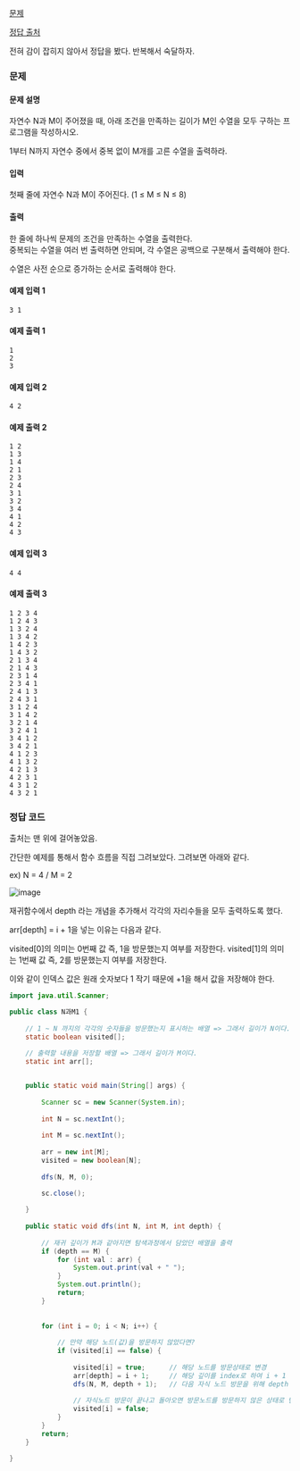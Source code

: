 [문제](https://www.acmicpc.net/problem/15649)

[정답 출처](https://st-lab.tistory.com/114)

전혀 감이 잡히지 않아서 정답을 봤다. 반복해서 숙달하자. 

### 문제 

#### 문제 설명 

자연수 N과 M이 주어졌을 때, 아래 조건을 만족하는 길이가 M인 수열을 모두 구하는 프로그램을 작성하시오.

1부터 N까지 자연수 중에서 중복 없이 M개를 고른 수열을 출력하라.

#### 입력 

첫째 줄에 자연수 N과 M이 주어진다. (1 ≤ M ≤ N ≤ 8)

#### 출력 

한 줄에 하나씩 문제의 조건을 만족하는 수열을 출력한다.  
중복되는 수열을 여러 번 출력하면 안되며, 각 수열은 공백으로 구분해서 출력해야 한다.

수열은 사전 순으로 증가하는 순서로 출력해야 한다.

#### 예제 입력 1
```
3 1
```

#### 예제 출력 1
```
1
2
3
```

#### 예제 입력 2
```
4 2
```

#### 예제 출력 2
```
1 2
1 3
1 4
2 1
2 3
2 4
3 1
3 2
3 4
4 1
4 2
4 3
```

#### 예제 입력 3
```
4 4
```

#### 예제 출력 3
```
1 2 3 4
1 2 4 3
1 3 2 4
1 3 4 2
1 4 2 3
1 4 3 2
2 1 3 4
2 1 4 3
2 3 1 4
2 3 4 1
2 4 1 3
2 4 3 1
3 1 2 4
3 1 4 2
3 2 1 4
3 2 4 1
3 4 1 2
3 4 2 1
4 1 2 3
4 1 3 2
4 2 1 3
4 2 3 1
4 3 1 2
4 3 2 1
```

### 정답 코드 

출처는 맨 위에 걸어놓았음. 

간단한 예제를 통해서 함수 흐름을 직접 그려보았다. 그려보면 아래와 같다. 

ex) N = 4 / M = 2 

![image](https://user-images.githubusercontent.com/64796257/157249138-091d26f4-0bff-4ad9-9a32-7965dda328f2.png)

재귀함수에서 depth 라는 개념을 추가해서 각각의 자리수들을 모두 출력하도록 했다. 

arr[depth] = i + 1을 넣는 이유는 다음과 같다.

visited[0]의 의미는 0번째 값 즉, 1을 방문했는지 여부를 저장한다. visited[1]의 의미는 1번째 값 즉, 2를 방문했는지 여부를 저장한다. 

이와 같이 인덱스 값은 원래 숫자보다 1 작기 때문에 +1을 해서 값을 저장해야 한다.

``` java
import java.util.Scanner; 

public class N과M1 {
	
	// 1 ~ N 까지의 각각의 숫자들을 방문했는지 표시하는 배열 => 그래서 길이가 N이다.
	static boolean visited[];
	
	// 출력할 내용을 저장할 배열 => 그래서 길이가 M이다.
	static int arr[];  


	public static void main(String[] args) {
		
		Scanner sc = new Scanner(System.in);
		
		int N = sc.nextInt(); 
		
		int M = sc.nextInt();
		
		arr = new int[M];
		visited = new boolean[N]; 
				
		dfs(N, M, 0);
		
		sc.close();

	}
	
	public static void dfs(int N, int M, int depth) {
		 
		// 재귀 깊이가 M과 같아지면 탐색과정에서 담았던 배열을 출력
		if (depth == M) {
			for (int val : arr) {
				System.out.print(val + " ");
			}
			System.out.println();
			return;
		}
	 
	 
		for (int i = 0; i < N; i++) {
	 
			// 만약 해당 노드(값)을 방문하지 않았다면?
			if (visited[i] == false) {
				
				visited[i] = true;		// 해당 노드를 방문상태로 변경
				arr[depth] = i + 1;		// 해당 깊이를 index로 하여 i + 1 값 저장
				dfs(N, M, depth + 1);	// 다음 자식 노드 방문을 위해 depth 1 증가시키면서 재귀호출
	            
				// 자식노드 방문이 끝나고 돌아오면 방문노드를 방문하지 않은 상태로 변경
				visited[i] = false;
			}
		}
		return;
	}

}
```









